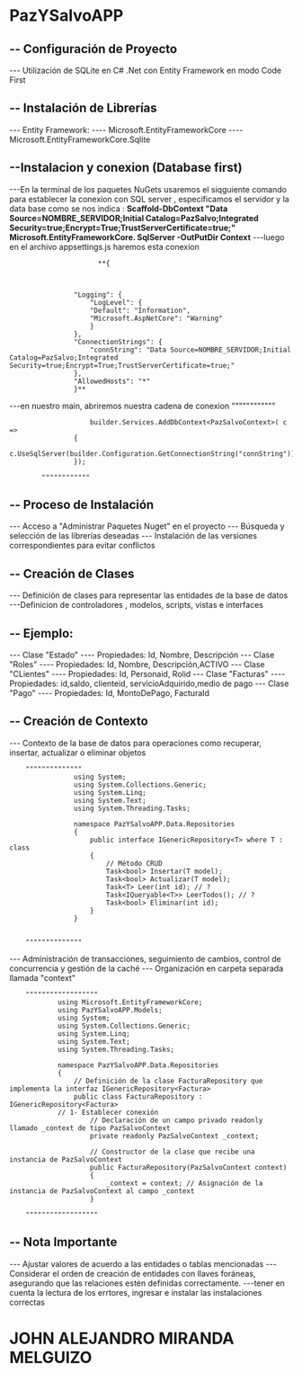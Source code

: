 # PazYSalvoAPP
## -- Configuración de Proyecto
--- Utilización de SQLite en C# .Net con Entity Framework en modo Code First
## -- Instalación de Librerías
--- Entity Framework:
---- Microsoft.EntityFrameworkCore
---- Microsoft.EntityFrameworkCore.Sqlite
## --Instalacion y conexion (Database first)
---En la terminal de los paquetes NuGets usaremos el siqguiente comando para establecer la conexion con SQL server , especificamos el servidor y la data base como se nos indica :
    **Scaffold-DbContext "Data Source=NOMBRE_SERVIDOR;Initial Catalog=PazSalvo;Integrated Security=true;Encrypt=True;TrustServerCertificate=true;" Microsoft.EntityFrameworkCore. SqlServer -OutPutDir Context**
---luego en el archivo appsettings.js haremos esta conexion
                    
      
                          **{
                    


                    "Logging": {
                        "LogLevel": {
                        "Default": "Information",
                        "Microsoft.AspNetCore": "Warning"
                        }
                    },
                    "ConnectionStrings": {
                        "connString": "Data Source=NOMBRE_SERVIDOR;Initial Catalog=PazSalvo;Integrated Security=true;Encrypt=True;TrustServerCertificate=true;"
                    },
                    "AllowedHosts": "*"
                    }** 
                    
                    
---en nuestro main, abriremos nuestra cadena de conexion
            """"""""""""
                    
                        builder.Services.AddDbContext<PazSalvoContext>( c =>
                    {
                        c.UseSqlServer(builder.Configuration.GetConnectionString("connString"));
                    });  
                
            """"""""""""
## -- Proceso de Instalación
--- Acceso a "Administrar Paquetes Nuget" en el proyecto
--- Búsqueda y selección de las librerías deseadas
--- Instalación de las versiones correspondientes para evitar conflictos
## -- Creación de Clases
--- Definición de clases para representar las entidades de la base de datos
---Definicion de controladores , modelos, scripts, vistas e interfaces
## -- Ejemplo:
--- Clase "Estado"
---- Propiedades: Id, Nombre, Descripción
--- Clase "Roles"
---- Propiedades: Id, Nombre, Descripción,ACTIVO
--- Clase "CLientes"
---- Propiedades: Id, Personaid, Rolid
--- Clase "Facturas"
---- Propiedades: id,saldo, clienteid, servicioAdquirido,medio de pago
--- Clase "Pago"
---- Propiedades: Id, MontoDePago, FacturaId
## -- Creación de Contexto
--- Contexto de la base de datos para operaciones como recuperar, insertar, actualizar o eliminar objetos

        """"""""""""""
                    using System;
                    using System.Collections.Generic;
                    using System.Linq;
                    using System.Text;
                    using System.Threading.Tasks;

                    namespace PazYSalvoAPP.Data.Repositories
                    {
                        public interface IGenericRepository<T> where T : class
                        {
                            // Método CRUD
                            Task<bool> Insertar(T model);
                            Task<bool> Actualizar(T model);
                            Task<T> Leer(int id); // ?
                            Task<IQueryable<T>> LeerTodos(); // ?
                            Task<bool> Eliminar(int id);
                        }
                    }


        """"""""""""""
--- Administración de transacciones, seguimiento de cambios, control de concurrencia y gestión de la caché
--- Organización en carpeta separada llamada "context"

        """"""""""""""""""
                using Microsoft.EntityFrameworkCore;
                using PazYSalvoAPP.Models;
                using System;
                using System.Collections.Generic;
                using System.Linq;
                using System.Text;
                using System.Threading.Tasks;

                namespace PazYSalvoAPP.Data.Repositories
                {
                    // Definición de la clase FacturaRepository que implementa la interfaz IGenericRepository<Factura>
                    public class FacturaRepository : IGenericRepository<Factura>
                // 1- Establecer conexión
                        // Declaración de un campo privado readonly llamado _context de tipo PazSalvoContext
                        private readonly PazSalvoContext _context;

                        // Constructor de la clase que recibe una instancia de PazSalvoContext
                        public FacturaRepository(PazSalvoContext context)
                        {
                            _context = context; // Asignación de la instancia de PazSalvoContext al campo _context
                        }

        """"""""""""""""""

## -- Nota Importante
--- Ajustar valores de acuerdo a las entidades o tablas mencionadas
--- Considerar el orden de creación de entidades con llaves foráneas, asegurando que las relaciones estén definidas correctamente.
---tener en cuenta la lectura de los errtores, ingresar e instalar las instalaciones correctas
# JOHN ALEJANDRO MIRANDA MELGUIZO
